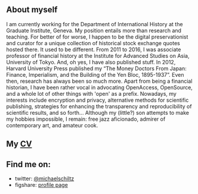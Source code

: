 ## About myself

I am currently working for the Department of International History at the Graduate Institute, Geneva. My position entails more than research and teaching. For better of for worse, I happen to be the digital preservationist and curator for a unique collection of historical stock exchange quotes hosted there.
It used to be different. From 2011 to 2016, I was associate professor of financial history at the Institute for Advanced Studies on Asia, University of Tokyo. 
And, oh yes, I have also published stuff. In 2012, Harvard University Press published my “The Money Doctors From Japan: Finance, Imperialism, and the Building of the Yen Bloc, 1895-1937”. Even then, research has always been so much more. Apart from being a financial historian, I have been rather vocal in advocating OpenAccess, OpenSource, and a whole lot of other things with 'open' as a prefix. Nowadays, my interests include encryption and privacy, alternative methods for scientific publishing, strategies for enhancing the transparency and reproducibility of scientific results, and so forth...
Although my (little?) son attempts to make my hobbies impossible, I remain: free jazz aficionado, admirer of contemporary art, and amateur cook.

## My [CV](/CurriculumVitaeMichaelSchiltz.pdf)

## Find me on:
* twitter: [@michaelschiltz](https://twitter.com/michaelschiltz)
* figshare: [profile page](https://figshare.com/authors/Michael_Schiltz/409900)
